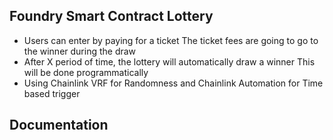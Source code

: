 ## Foundry Smart Contract Lottery

- Users can enter by paying for a ticket
  The ticket fees are going to go to the winner during the draw
- After X period of time, the lottery will automatically draw a winner
  This will be done programmatically
- Using Chainlink VRF for Randomness and
   Chainlink Automation for Time based trigger

## Documentation
